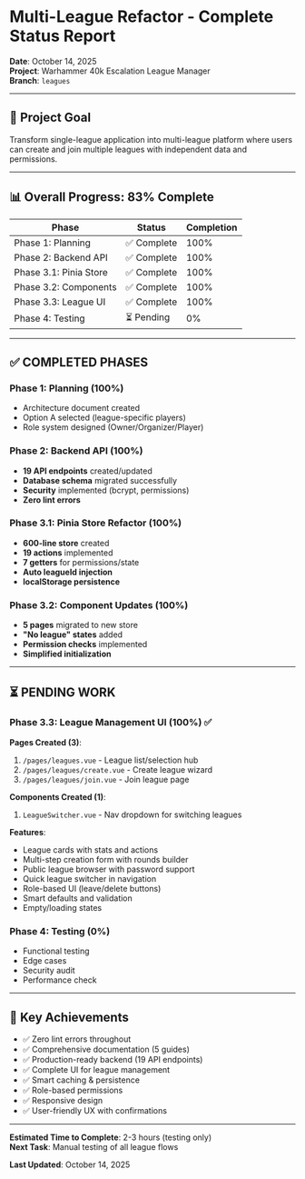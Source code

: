 # Multi-League Refactor - Complete Status Report

**Date**: October 14, 2025  
**Project**: Warhammer 40k Escalation League Manager  
**Branch**: `leagues`

---

## 🎯 Project Goal

Transform single-league application into multi-league platform where users can create and join multiple leagues with independent data and permissions.

---

## 📊 Overall Progress: **83% Complete**

| Phase | Status | Completion |
|-------|--------|-----------|
| Phase 1: Planning | ✅ Complete | 100% |
| Phase 2: Backend API | ✅ Complete | 100% |
| Phase 3.1: Pinia Store | ✅ Complete | 100% |
| Phase 3.2: Components | ✅ Complete | 100% |
| Phase 3.3: League UI | ✅ Complete | 100% |
| Phase 4: Testing | ⏳ Pending | 0% |

---

## ✅ COMPLETED PHASES

### Phase 1: Planning (100%)
- Architecture document created
- Option A selected (league-specific players)
- Role system designed (Owner/Organizer/Player)

### Phase 2: Backend API (100%)
- **19 API endpoints** created/updated
- **Database schema** migrated successfully
- **Security** implemented (bcrypt, permissions)
- **Zero lint errors**

### Phase 3.1: Pinia Store Refactor (100%)
- **600-line store** created
- **19 actions** implemented
- **7 getters** for permissions/state
- **Auto leagueId injection**
- **localStorage persistence**

### Phase 3.2: Component Updates (100%)
- **5 pages** migrated to new store
- **"No league" states** added
- **Permission checks** implemented
- **Simplified initialization**

---

## ⏳ PENDING WORK

### Phase 3.3: League Management UI (100%) ✅
**Pages Created (3)**:
1. `/pages/leagues.vue` - League list/selection hub
2. `/pages/leagues/create.vue` - Create league wizard
3. `/pages/leagues/join.vue` - Join league page

**Components Created (1)**:
1. `LeagueSwitcher.vue` - Nav dropdown for switching leagues

**Features**:
- League cards with stats and actions
- Multi-step creation form with rounds builder
- Public league browser with password support
- Quick league switcher in navigation
- Role-based UI (leave/delete buttons)
- Smart defaults and validation
- Empty/loading states

### Phase 4: Testing (0%)
- Functional testing
- Edge cases
- Security audit
- Performance check

---

## 🎉 Key Achievements
- ✅ Zero lint errors throughout
- ✅ Comprehensive documentation (5 guides)
- ✅ Production-ready backend (19 API endpoints)
- ✅ Complete UI for league management
- ✅ Smart caching & persistence
- ✅ Role-based permissions
- ✅ Responsive design
- ✅ User-friendly UX with confirmations

---

**Estimated Time to Complete**: 2-3 hours (testing only)  
**Next Task**: Manual testing of all league flows

**Last Updated**: October 14, 2025
